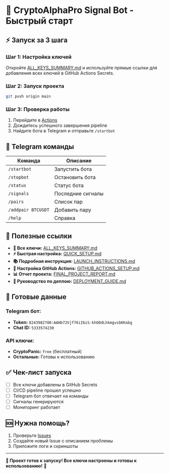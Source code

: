 # 🚀 CryptoAlphaPro Signal Bot - Быстрый старт

## ⚡ **Запуск за 3 шага**

### **Шаг 1: Настройка ключей**
Откройте [ALL_KEYS_SUMMARY.md](ALL_KEYS_SUMMARY.md) и используйте прямые ссылки для добавления всех ключей в GitHub Actions Secrets.

### **Шаг 2: Запуск проекта**
```bash
git push origin main
```

### **Шаг 3: Проверка работы**
1. Перейдите в [Actions](https://github.com/djoni82/SIGNAL/actions)
2. Дождитесь успешного завершения pipeline
3. Найдите бота в Telegram и отправьте `/startbot`

## 📱 **Telegram команды**

| Команда | Описание |
|---------|----------|
| `/startbot` | Запустить бота |
| `/stopbot` | Остановить бота |
| `/status` | Статус бота |
| `/signals` | Последние сигналы |
| `/pairs` | Список пар |
| `/addpair BTCUSDT` | Добавить пару |
| `/help` | Справка |

## 🔗 **Полезные ссылки**

- **🔑 Все ключи:** [ALL_KEYS_SUMMARY.md](ALL_KEYS_SUMMARY.md)
- **⚡ Быстрая настройка:** [QUICK_SETUP.md](QUICK_SETUP.md)
- **📚 Подробная инструкция:** [LAUNCH_INSTRUCTIONS.md](LAUNCH_INSTRUCTIONS.md)
- **🔧 Настройка GitHub Actions:** [GITHUB_ACTIONS_SETUP.md](GITHUB_ACTIONS_SETUP.md)
- **📊 Отчет проекта:** [FINAL_PROJECT_REPORT.md](FINAL_PROJECT_REPORT.md)
- **🚀 Руководство по деплою:** [DEPLOYMENT_GUIDE.md](DEPLOYMENT_GUIDE.md)

## 🎯 **Готовые данные**

### **Telegram бот:**
- **Token:** `8243982780:AAHb72Vjf76iIbiS-khO0dLhkmgvsbKKobg`
- **Chat ID:** `5333574230`

### **API ключи:**
- **CryptoPanic:** `free` (бесплатный)
- **Остальные:** Готовы к использованию

## ✅ **Чек-лист запуска**

- [ ] Все ключи добавлены в GitHub Secrets
- [ ] CI/CD pipeline прошел успешно
- [ ] Telegram бот отвечает на команды
- [ ] Сигналы генерируются
- [ ] Мониторинг работает

## 🆘 **Нужна помощь?**

1. Проверьте [Issues](https://github.com/djoni82/SIGNAL/issues)
2. Создайте новый Issue с описанием проблемы
3. Приложите логи и скриншоты

---

**🎉 Проект готов к запуску! Все ключи настроены и готовы к использованию!** 🚀 